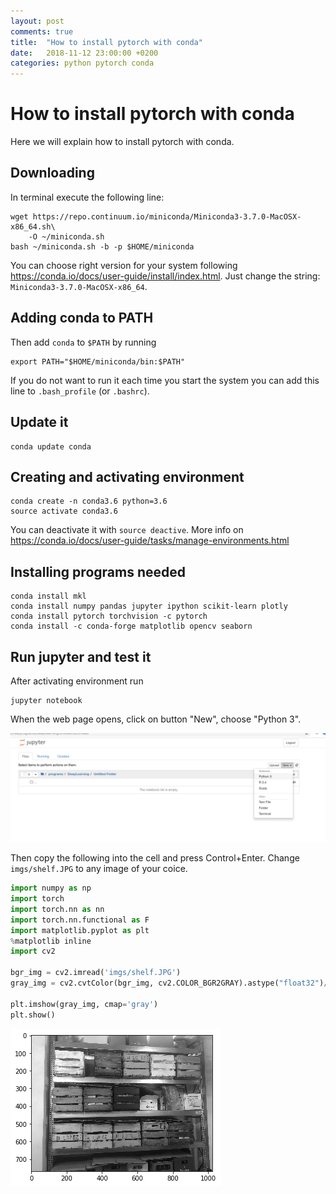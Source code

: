 ```yaml
---
layout: post
comments: true
title:  "How to install pytorch with conda"
date:   2018-11-12 23:00:00 +0200
categories: python pytorch conda
---
```

# How to install pytorch with conda

Here we will explain how to install pytorch with conda.

## Downloading

In terminal execute the following line:

```
wget https://repo.continuum.io/miniconda/Miniconda3-3.7.0-MacOSX-x86_64.sh\
    -O ~/miniconda.sh
bash ~/miniconda.sh -b -p $HOME/miniconda
```

You can choose right version for your system following <https://conda.io/docs/user-guide/install/index.html>. Just change the string: `Miniconda3-3.7.0-MacOSX-x86_64`.

## Adding conda to PATH

Then add `conda` to `$PATH` by running

```
export PATH="$HOME/miniconda/bin:$PATH"
```
If you do not want to run it each time you start the system you can add this line to `.bash_profile` (or `.bashrc`).

## Update it

```
conda update conda
```

## Creating and activating environment 


```
conda create -n conda3.6 python=3.6
source activate conda3.6
```

You can deactivate it with `source deactive`. More info on <https://conda.io/docs/user-guide/tasks/manage-environments.html>

## Installing programs needed

```
conda install mkl
conda install numpy pandas jupyter ipython scikit-learn plotly
conda install pytorch torchvision -c pytorch
conda install -c conda-forge matplotlib opencv seaborn
```

## Run jupyter and test it

After activating environment run

```
jupyter notebook
```

When the web page opens, click on button "New", choose "Python 3".

![jupyter](/assets/jupyter_imgs/image2018-11-16_10-14-59.png)

Then copy the following into the cell and press Control+Enter. Change `imgs/shelf.JPG` to any image of your coice.


```python
import numpy as np
import torch
import torch.nn as nn
import torch.nn.functional as F
import matplotlib.pyplot as plt
%matplotlib inline
import cv2

bgr_img = cv2.imread('imgs/shelf.JPG')
gray_img = cv2.cvtColor(bgr_img, cv2.COLOR_BGR2GRAY).astype("float32")/255

plt.imshow(gray_img, cmap='gray')
plt.show()
```


![png](/assets/2018-11-12-install-pytorch-with-conda_files/2018-11-12-install-pytorch-with-conda_9_0.png)

